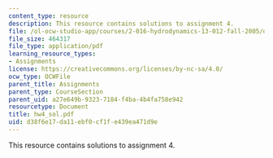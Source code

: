 ```yaml
---
content_type: resource
description: This resource contains solutions to assignment 4.
file: /ol-ocw-studio-app/courses/2-016-hydrodynamics-13-012-fall-2005/d38f6e17da11ebf0cf1fe439ea471d9e_hw4_sol.pdf
file_size: 464317
file_type: application/pdf
learning_resource_types:
- Assignments
license: https://creativecommons.org/licenses/by-nc-sa/4.0/
ocw_type: OCWFile
parent_title: Assignments
parent_type: CourseSection
parent_uid: a27e649b-9323-7184-f4ba-4b4fa758e942
resourcetype: Document
title: hw4_sol.pdf
uid: d38f6e17-da11-ebf0-cf1f-e439ea471d9e
---
```

This resource contains solutions to assignment 4.